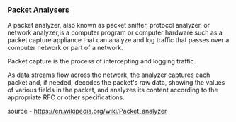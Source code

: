 ### Packet Analysers
A packet analyzer, also known as packet sniffer, protocol analyzer, or network analyzer,is a computer program or computer hardware such as a packet capture appliance that can analyze and log traffic that passes over a computer network or part of a network.

Packet capture is the process of intercepting and logging traffic.

As data streams flow across the network, the analyzer captures each packet and, if needed, decodes the packet's raw data, showing the values of various fields in the packet, and analyzes its content according to the appropriate RFC or other specifications.

source - https://en.wikipedia.org/wiki/Packet_analyzer